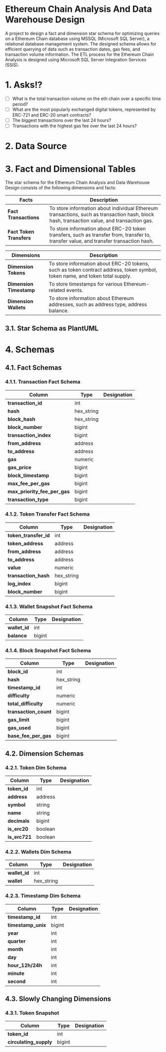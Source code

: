 # Ethereum Chain Analysis And Data Warehouse Design
A project to design a fact and dimension star schema for optimizing queries on a Ethereum Chain database using MSSQL (Microsoft SQL Server), a relational database management system.
The designed schema allows for efficient querying of data such as transaction dates, gas fees, and transaction volume information.
The ETL process for the Ethereum Chain Analysis is designed using Microsoft SQL Server Integration Services (SSIS).

# 1. Asks!?
- [ ] What is the total transaction volume on the eth chain over a specific time period?
- [ ] What are the most popularly exchanged digital tokens, represented by ERC-721 and ERC-20 smart contracts?
- [ ] The biggest transactions over the last 24 hours?
- [ ] Transactions with the highest gas fee over the last 24 hours?
# 2. Data Source

# 3. Fact and Dimensional Tables
The star schema for the Ethereum Chain Analysis and Data Warehouse Design consists of the following dimensions and facts:

| **Facts**           | **Description**                                                                                                                                |
|--------------------------|--------------------------------------------------------------------------------------------------------|
| **Fact Transactions** | To store information about individual Ethereum transactions, such as transaction hash, block hash, transaction value, and transaction gas. |
| **Fact Token Transfers** | To store information about ERC-20 token transfers, such as transfer from, transfer to, transfer value, and transfer transaction hash. |

| **Dimensions**           | **Description**                                                                                        |
|--------------------------|--------------------------------------------------------------------------------------------------------|
| **Dimension Tokens**       | To store information about ERC-20 tokens, such as token contract address, token symbol, token name, and token total supply. |
| **Dimension Timestamp** | To store timestamps for various Ethereum-related events. |
| **Dimension Wallets** | To store information about Ethereum addresses, such as address type, address balance. |

## 3.1. Star Schema as PlantUML

# 4. Schemas
## 4.1. Fact Schemas
### 4.1.1. Transaction Fact Schema
| **Column** | **Type**| **Designation** |
|----------|-------------| -------- |
| **transaction_id** | int | | 
| **hash** | hex_string | |
| **block_hash** | hex_string | | 
| **block_number** | bigint | | 
| **transaction_index** | bigint | |
| **from_address** | address | |
| **to_address** | address | | 
| **gas** | numeric | |
| **gas_price** | bigint | |
| **block_timestamp** | bigint| |
| **max_fee_per_gas** | bigint | | 
| **max_priority_fee_per_gas** | bigint | |
| **transaction_type** | bigint | | 
### 4.1.2. Token Transfer Fact Schema
| **Column**       | **Type**    | **Designation** |
| --------------   | ----------- | --------- | 
| **token_transfer_id** | int | | 
| **token_address** | address | | 
| **from_address** | address | | 
| **to_address**   | address | | 
| **value**        | numeric | | 
| **transaction_hash** | hex_string | |
| **log_index**    | bigint   | |
| **block_number** | bigint   | |
### 4.1.3. Wallet Snapshot Fact Schema
| **Column**       | **Type**    | **Designation** |
| --------------   | ----------- | --------- | 
| **wallet_id** | int | |
| **balance** | bigint | |
### 4.1.4. Block Snapshot Fact Schema
| **Column**       | **Type**    | **Designation** |
| --------------   | ----------- | --------- | 
| **block_id** | int | |
| **hash** | hex_string | |
| **timestamp_id** | int | | 
| **difficulty** | numeric | |
| **total_difficulty** | numeric | |
| **transaction_count** | bigint | |
| **gas_limit** | bigint | |
| **gas_used** | bigint | |
| **base_fee_per_gas** | bigint | |
## 4.2. Dimension Schemas
### 4.2.1. Token Dim Schema
| **Column**       | **Type**    | **Designation** |
| --------------   | ----------- | -------- |
| **token_id**      | int | |
| **address**      | address | |
| **symbol**       | string  | |
| **name**         | string  | |
| **decimals**     | bigint  | |
| **is_erc20**     | boolean | |
| **is_erc721**    | boolean | |
### 4.2.2. Wallets Dim Schema
| **Column**     | **Type**    | **Designation** |
| -------------- | ----------- | --------------- |
| **wallet_id** | int | |
| **wallet** | hex_string | |
### 4.2.3. Timestamp Dim Schema
| **Column**       | **Type**    | **Designation** |
| --------------   | ----------- | ---------------- |
| **timestamp_id** | int | |
| **timestamp_unix** | bigint | |
| **year** | int | | 
| **quarter** | int | |   
| **month** | int | |
| **day** | int | |
| **hour_12h/24h** | int | |
| **minute** | int | | 
| **second** | int | |
## 4.3. Slowly Changing Dimensions
### 4.3.1. Token Snapshot
| **Column**       | **Type**    | **Designation** |
| --------------   | ----------- | -------- |
| **token_id** | int | |
| **circulating_supply** | bigint | |
